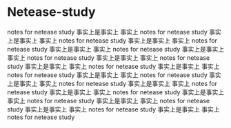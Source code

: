 # Netease-study
notes for netease study 
事实上是事实上
事实上
notes for netease study 
事实上是事实上
事实上
notes for netease study 
事实上是事实上
事实上
notes for netease study 
事实上是事实上
事实上
notes for netease study 
事实上是事实上
事实上
notes for netease study 
事实上是事实上
事实上
notes for netease study 
事实上是事实上
事实上
notes for netease study 
事实上是事实上
事实上
notes for netease study 
事实上是事实上
事实上
notes for netease study 
事实上是事实上
事实上
notes for netease study 
事实上是事实上
事实上
notes for netease study 
事实上是事实上
事实上
notes for netease study 
事实上是事实上
事实上
notes for netease study 
事实上是事实上
事实上
notes for netease study 
事实上是事实上
事实上
notes for netease study 
事实上是事实上
事实上
notes for netease study 
